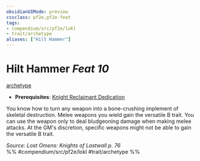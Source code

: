 ```yaml
---
obsidianUIMode: preview
cssclass: pf2e,pf2e-feat
tags:
- compendium/src/pf2e/lokl
- trait/archetype
aliases: ["Hilt Hammer"]
---
```

# Hilt Hammer  *Feat 10*  
[archetype](/rules/traits/archetype.md)  

- **Prerequisites**: [Knight Reclaimant Dedication](/compendium/feats/knight-reclaimant-dedication-locg.md)

You know how to turn any weapon into a bone-crushing implement of skeletal destruction. Melee weapons you wield gain the versatile B trait. You can use the weapon only to deal bludgeoning damage when making melee attacks. At the GM's discretion, specific weapons might not be able to gain the versatile B trait.

*Source: Lost Omens: Knights of Lastwall p. 76*  
%% #compendium/src/pf2e/lokl #trait/archetype %%
